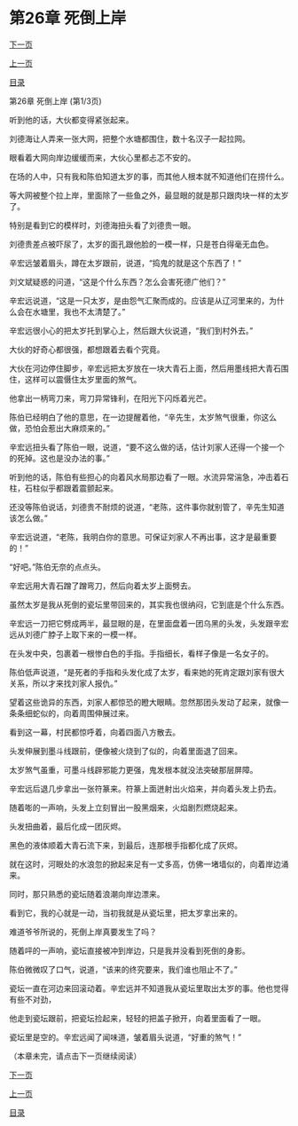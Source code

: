 <h1>第26章   死倒上岸</h1>
            <div><p><a href="./76_%E7%AC%AC26%E7%AB%A0_%E6%AD%BB%E5%80%92%E4%B8%8A%E5%B2%B8.md">下一页</a></p><p><a href="./74_%E7%AC%AC25%E7%AB%A0_%E9%9D%92%E9%93%9C%E6%A3%BA%E6%9D%90.md">上一页</a></p><p><a href="../">目录</a></p></div>
            <div><p>第26章   死倒上岸 (第1/3页)</p><p>听到他的话，大伙都变得紧张起来。</p><p>刘德海让人弄来一张大网，把整个水塘都围住，数十名汉子一起拉网。</p><p>眼看着大网向岸边缓缓而来，大伙心里都忐忑不安的。</p><p>在场的人中，只有我和陈伯知道太岁的事，而其他人根本就不知道他们在捞什么。</p><p>等大网被整个拉上岸，里面除了一些鱼之外，最显眼的就是那只跟肉块一样的太岁了。</p><p>特别是看到它的模样时，刘德海扭头看了刘德贵一眼。</p><p>刘德贵差点被吓尿了，太岁的面孔跟他脸的一模一样，只是苍白得毫无血色。</p><p>辛宏远皱着眉头，蹲在太岁跟前，说道，“捣鬼的就是这个东西了！”</p><p>刘文斌疑惑的问道，“这是个什么东西？怎么会害死德广他们？”</p><p>辛宏远说道，“这是一只太岁，是由怨气汇聚而成的。应该是从辽河里来的，为什么会在水塘里，我也不太清楚了。”</p><p>辛宏远很小心的把太岁托到掌心上，然后跟大伙说道，“我们到村外去。”</p><p>大伙的好奇心都很强，都想跟着去看个究竟。</p><p>大伙在河边停住脚步，辛宏远把太岁放在一块大青石上面，然后用墨线把大青石围住，这样可以震慑住太岁里面的煞气。</p><p>他拿出一柄弯刀来，弯刀异常锋利，在阳光下闪烁着光芒。</p><p>陈伯已经明白了他的意思，在一边提醒着他，“辛先生，太岁煞气很重，你这么做，恐怕会惹出大麻烦来的。”</p><p>辛宏远扭头看了陈伯一眼，说道，“要不这么做的话，估计刘家人还得一个接一个的死掉。这也是没办法的事。”</p><p>听到他的话，陈伯有些担心的向着风水局那边看了一眼。水流异常湍急，冲击着石柱，石柱似乎都跟着震颤起来。</p><p>还没等陈伯说话，刘德贵不耐烦的说道，“老陈，这件事你就别管了，辛先生知道该怎么做。”</p><p>辛宏远说道，“老陈，我明白你的意思。可保证刘家人不再出事，这才是最重要的！”</p><p>“好吧。”陈伯无奈的点点头。</p><p>辛宏远用大青石蹭了蹭弯刀，然后向着太岁上面劈去。</p><p>虽然太岁是我从死倒的瓷坛里带回来的，其实我也很纳闷，它到底是个什么东西。</p><p>辛宏远一刀把它劈成两半，最显眼的是，在里面盘着一团乌黑的头发，头发跟辛宏远从刘德广脖子上取下来的一模一样。</p><p>在头发中央，包裹着一根惨白色的手指。手指细长，看样子像是一名女子的。</p><p>陈伯低声说道，“是死者的手指和头发化成了太岁，看来她的死肯定跟刘家有很大关系，所以才来找刘家人报仇。”</p><p>望着这些诡异的东西，刘家人都惊恐的瞪大眼睛。忽然那团头发动了起来，就像一条条细蛇似的，向着周围伸展过来。</p><p>看到这一幕，村民都惊呼着，向着四面八方散去。</p><p>头发伸展到墨斗线跟前，便像被火烧到了似的，向着里面退了回来。</p><p>太岁煞气虽重，可墨斗线辟邪能力更强，鬼发根本就没法突破那层屏障。</p><p>辛宏远后退几步拿出一张符篆来。符篆上面迸射出火焰来，并向着头发上扔去。</p><p>随着嘭的一声响，头发上立刻冒出一股黑烟来，火焰剧烈燃烧起来。</p><p>头发扭曲着，最后化成一团灰烬。</p><p>黑色的液体顺着大青石流下来，到最后，连那根手指都化成了灰烬。</p><p>就在这时，河眼处的水浪忽的掀起来足有一丈多高，仿佛一堵墙似的，向着岸边涌来。</p><p>同时，那只熟悉的瓷坛随着浪潮向岸边漂来。</p><p>看到它，我的心就是一动，当初我就是从瓷坛里，把太岁拿出来的。</p><p>难道爷爷所说的，死倒上岸真要发生了吗？</p><p>随着呯的一声响，瓷坛直接被冲到岸边，只是我并没看到死倒的身影。</p><p>陈伯微微叹了口气，说道，“该来的终究要来，我们谁也阻止不了。”</p><p>瓷坛一直在河边来回滚动着。辛宏远并不知道我从瓷坛里取出太岁的事。他也觉得有些不对劲，</p><p>他走到瓷坛跟前，把瓷坛捡起来，轻轻的把盖子掀开，向着里面看了一眼。</p><p>瓷坛里是空的。辛宏远闻了闻味道，皱着眉头说道，“好重的煞气！”</p><p>（本章未完，请点击下一页继续阅读）</p></div>
            <div><p><a href="./76_%E7%AC%AC26%E7%AB%A0_%E6%AD%BB%E5%80%92%E4%B8%8A%E5%B2%B8.md">下一页</a></p><p><a href="./74_%E7%AC%AC25%E7%AB%A0_%E9%9D%92%E9%93%9C%E6%A3%BA%E6%9D%90.md">上一页</a></p><p><a href="../">目录</a></p></div>